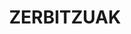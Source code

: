 ---
title : "ZERBITZUAK"
service_list:
# service item loop
- name : "Klase presentizalak"
  image : "images/icons/web-development.png"
  
# service item loop
- name : "Klaseak online"
  image : "images/icons/graphic-design.png"
  
# service item loop
- name : "Batukadak"
  image : "images/icons/dbms.png"
  
# service item loop
- name : "Software Development"
  image : "images/icons/software-development.png"
  
# service item loop
- name : "Digital Marketing"
  image : "images/icons/marketing.png"
  
# service item loop
- name : "Mobile App Development"
  image : "images/icons/mobile-app.png"



# custom style
custom_class: "" 
custom_attributes: "" 
custom_css: ""
---